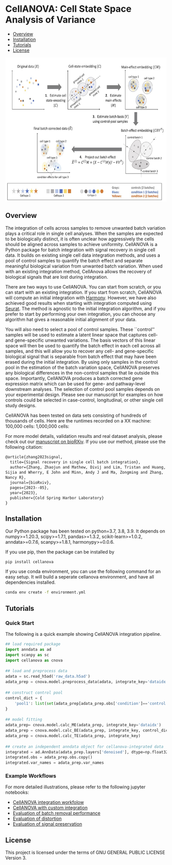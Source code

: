 # CellANOVA: Cell State Space Analysis of Variance

- [Overview](#overview)
- [Installation](#installation)
- [Tutorials](#tutorials)
- [License](#license)

<img src="https://github.com/Janezjz/cellanova/blob/main/figures/model.jpg" width="700" height="450">

## Overview
The integration of cells across samples to remove unwanted batch variation plays a critical role in single cell analyses. When the samples are expected to be biologically distinct, it is often unclear how aggressively the cells should be aligned across samples to achieve uniformity.  CellANOVA is a Python package for batch integration with signal recovery in single cell data.  It builds on existing single cell data integration methods, and uses a pool of control samples to quantify the batch effect and separate meaningful biological variation from unwanted batch variation.  When used with an existing integration method, CellAnova allows the recovery of biological signals that are lost during integration.  

There are two ways to use CellANOVA.  You can start from scratch, or you can start with an existing integration.  If you start from scratch, CellANOVA will compute an initial integration with [Harmony](https://portals.broadinstitute.org/harmony/).  However, we have also achieved good results when starting with integration computed using [Seurat](https://satijalab.org/seurat/articles/integration_rpca.html).  The method is agnostic to the initial integration algorithm, and if you prefer to start by performing your own integration, you can choose any algorithm  hat gives a reasonable initial alignment of your data.

You will also need to select a pool of control samples.   These ``control'' samples will be used to estimate a latent linear space that captures cell- and gene-specific unwanted variations.  The basis vectors of this linear space will then be used to quantify the batch effect in each cell across all samples, and this will allow you to recover any cell- and gene-specific biological signal that is separable from batch effect that may have been erased during the initial integration.  By using only samples in the control pool in the estimation of the batch variation space, CellANOVA preserves any biological differences in the non-control samples that lie outside this space.  Importantly, CellANOVA produces a batch corrected gene expression matrix which can be used for gene- and pathway-level downstream analyses.
The selection of control pool samples depends on your experimental design.  Please see our manuscript for examples on how controls could be selected in case-control, longitudinal, or other single cell study designs.  

CellANOVA has been tested on data sets consisting of hundreds of thousands of cells.  Here are the runtimes recorded on a XX machine:
    100,000 cells:
    1,000,000 cells:

For more model details, validation results and real dataset analysis, please check out our [manuscript on bioRXiv](https://www.biorxiv.org/content/10.1101/2023.05.05.539614v3). If you use our method, please use the following citation:

```
@article{zhang2023signal,
  title={Signal recovery in single cell batch integration},
  author={Zhang, Zhaojun and Mathew, Divij and Lim, Tristan and Huang, Sijia and Wherry, E John and Minn, Andy J and Ma, Zongming and Zhang, Nancy R},
  journal={bioRxiv},
  pages={2023--05},
  year={2023},
  publisher={Cold Spring Harbor Laboratory}
}
```


## Installation

Our Python package has been tested on python=3.7, 3.8, 3.9. It depends on numpy>=1.20.3, scipy>=1.7.1, pandas>=1.3.2, scikit-learn>=1.0.2, anndata>=0.7.6, scanpy>=1.8.1, harmonypy>=0.0.6. 

If you use pip, then the package can be installed by

```bash
pip install cellanova
```

If you use conda environment, you can use the following command for an easy setup. It will build a seperate cellanova environment, and have all dependencies installed.

```bash
conda env create -f environment.yml
```



## Tutorials
### Quick Start

The following is a quick example showing CellANOVA integration pipeline.

```python
## load required package
import anndata as ad
import scanpy as sc
import cellanova as cnova

## load and preprocess data
adata = sc.read_h5ad('raw_data.h5ad')
adata_prep = cnova.model.preprocess_data(adata, integrate_key='dataidx')

## construct control pool
control_dict = {
    'pool1': list(set(adata_prep[adata_prep.obs['condition']=='control',].obs['dataidx'])),
}

## model fitting
adata_prep= cnova.model.calc_ME(adata_prep, integrate_key='dataidx')
adata_prep = cnova.model.calc_BE(adata_prep, integrate_key, control_dict)
adata_prep = cnova.model.calc_TE(adata_prep, integrate_key)

## create an independent anndata object for cellanova-integrated data
integrated = ad.AnnData(adata_prep.layers['denoised'], dtype=np.float32)
integrated.obs = adata_prep.obs.copy()
integrated.var_names = adata_prep.var_names
```


### Example Workflows

For more detailed illustrations, please refer to the following jupyter notebooks:
 * [CellANOVA integration workfolow](https://github.com/Janezjz/cellanova/blob/main/tutorials/cellanova_integration.ipynb)
  * [CellANOVA with custom integration](https://github.com/Janezjz/cellanova/blob/main/tutorials/cellanova_custom_integration.ipynb)
 * [Evaluation of batch removal performance](https://github.com/Janezjz/cellanova/blob/main/tutorials/eval_batch_removal.ipynb)
 * [Evaluation of distortion](https://github.com/Janezjz/cellanova/blob/main/tutorials/eval_distortion.ipynb)
 * [Evaluation of signal preservation](https://github.com/Janezjz/cellanova/blob/main/tutorials/eval_signal_preservation.ipynb)



## License

This project is licensed under the terms of GNU GENERAL PUBLIC LICENSE Version 3.
